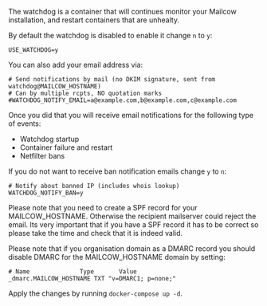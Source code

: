 The watchdog is a container that will continues monitor your Mailcow installation, and restart containers that are unhealty.


By default the watchdog is disabled to enable it change `n` to `y`:
```
USE_WATCHDOG=y
```

You can also add your email address via:
```
# Send notifications by mail (no DKIM signature, sent from watchdog@MAILCOW_HOSTNAME)
# Can by multiple rcpts, NO quotation marks
#WATCHDOG_NOTIFY_EMAIL=a@example.com,b@example.com,c@example.com
```

Once you did that you will receive email notifications for the following type of events:
- Watchdog startup
- Container failure and restart
- Netfilter bans

If you do not want to receive ban notification emails change `y` to `n`: 
```
# Notify about banned IP (includes whois lookup)
WATCHDOG_NOTIFY_BAN=y
```

Please note that you need to create a SPF record for your MAILCOW_HOSTNAME. Otherwise the recipient mailserver could reject the email. Its very important that if you have a SPF record it has to be correct so please take the time and check that it is indeed valid.

Please note that if you organisation domain as a DMARC record you should disable DMARC for the MAILCOW_HOSTNAME domain by setting:
```
# Name              Type       Value
_dmarc.MAILCOW_HOSTNAME TXT "v=DMARC1; p=none;"
```

Apply the changes by running `docker-compose up -d`.